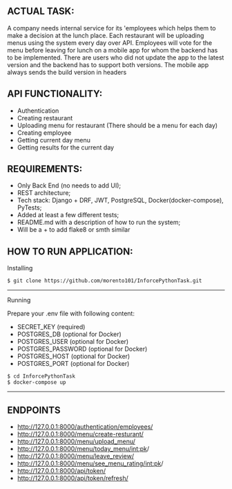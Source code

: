 ## ACTUAL TASK:
A company needs internal service for its 'employees which helps them to
make a decision at the lunch place. Each restaurant will be uploading menus
using the system every day over API.
Employees will vote for the menu before leaving for lunch on a mobile app
for whom the backend has to be implemented. There are users who did not
update the app to the latest version and the backend has to support both
versions. The mobile app always sends the build version in headers

## API FUNCTIONALITY:
- Authentication
- Creating restaurant
- Uploading menu for restaurant (There should be a menu for each day)
- Creating employee
- Getting current day menu
- Getting results for the current day

## REQUIREMENTS:
- Only Back End (no needs to add UI);
- REST architecture;
- Tech stack: Django + DRF, JWT, PostgreSQL, Docker(docker-compose), PyTests;
- Added at least a few different tests;
- README.md with a description of how to run the system;
- Will be a + to add flake8 or smth similar

## HOW TO RUN APPLICATION:

Installing

```shell
$ git clone https://github.com/morento101/InforcePythonTask.git
```

--------------------------

Running

Prepare your .env file with following content:
- SECRET_KEY (required)
- POSTGRES_DB (optional for Docker)
- POSTGRES_USER (optional for Docker)
- POSTGRES_PASSWORD (optional for Docker)
- POSTGRES_HOST (optional for Docker)
- POSTGRES_PORT (optional for Docker)


```shell
$ cd InforcePythonTask
$ docker-compose up
```

----------------


## ENDPOINTS
- http://127.0.0.1:8000/authentication/employees/
- http://127.0.0.1:8000/menu/create-resturant/
- http://127.0.0.1:8000/menu/upload_menu/
- http://127.0.0.1:8000/menu/today_menu/<int:pk>/
- http://127.0.0.1:8000/menu/leave_review/
- http://127.0.0.1:8000/menu/see_menu_rating/<int:pk>/
- http://127.0.0.1:8000/api/token/
- http://127.0.0.1:8000/api/token/refresh/


